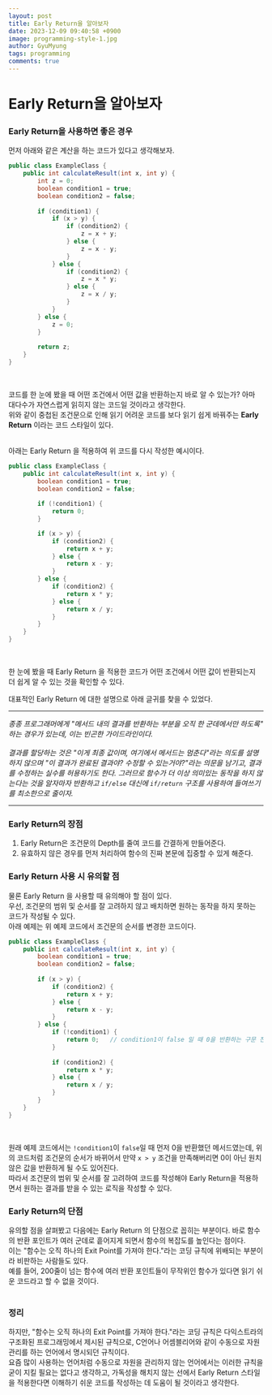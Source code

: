 ```yaml
---
layout:	post
title: Early Return을 알아보자
date: 2023-12-09 09:40:58 +0900
image: programming-style-1.jpg
author: GyuMyung
tags: programming
comments: true
---
```


# Early Return을 알아보자

### Early Return을 사용하면 좋은 경우

먼저 아래와 같은 계산을 하는 코드가 있다고 생각해보자. <br/>

```java
public class ExampleClass {
    public int calculateResult(int x, int y) {
        int z = 0;
        boolean condition1 = true;
        boolean condition2 = false;
        
        if (condition1) {
            if (x > y) {
                if (condition2) {
                    z = x + y;
                } else {
                    z = x - y;
                }
            } else {
                if (condition2) {
                    z = x * y;
                } else {
                    z = x / y;
                }
            }
        } else {
            z = 0;
        }
        
        return z;
    }
}
```
<br/>

코드를 한 눈에 봤을 때 어떤 조건에서 어떤 값을 반환하는지 바로 알 수 있는가? 아마 대다수가 자연스럽게 읽히지 않는 코드일 것이라고 생각한다. <br/>
위와 같이 중첩된 조건문으로 인해 읽기 어려운 코드를 보다 읽기 쉽게 바꿔주는 **Early Return** 이라는 코드 스타일이 있다. <br/><br/>

아래는 Early Return 을 적용하여 위 코드를 다시 작성한 예시이다. <br/>

```java
public class ExampleClass {
    public int calculateResult(int x, int y) {
        boolean condition1 = true;
        boolean condition2 = false;
        
        if (!condition1) {
            return 0;
        }

        if (x > y) {
            if (condition2) {
                return x + y;
            } else {
                return x - y;
            }
        } else {
            if (condition2) {
                return x * y;
            } else {
                return x / y;
            }
        }
    }
}
```
<br/>

한 눈에 봤을 때 Early Return 을 적용한 코드가 어떤 조건에서 어떤 값이 반환되는지 더 쉽게 알 수 있는 것을 확인할 수 있다. <br/>

대표적인 Early Return 에 대한 설명으로 아래 글귀를 찾을 수 있었다. <br/>

---

_종종 프로그래머에게 "메서드 내의 결과를 반환하는 부분을 오직 한 군데에서만 하도록" 하는 경우가 있는데, 이는 빈곤한 가이드라인이다._ <br/><br/>
_결과를 할당하는 것은 "이게 최종 값이며, 여기에서 메서드는 멈춘다"라는 의도를 설명하지 않으며 "이 결과가 완료된 결과야? 수정할 수 있는거야?"라는 의문을 남기고, 결과를 수정하는 실수를 허용하기도 한다. 그러므로 함수가 더 이상 의미있는 동작을 하지 않는다는 것을 알자마자 반환하고 `if/else` 대신에 `if/return` 구조를 사용하여 들여쓰기를 최소한으로 줄이자._

---

### Early Return의 장점
1. Early Return은 조건문의 Depth를 줄여 코드를 간결하게 만들어준다.
2. 유효하지 않은 경우를 먼저 처리하여 함수의 진짜 본문에 집중할 수 있게 해준다.

### Early Return 사용 시 유의할 점

물론 Early Return 을 사용할 때 유의해야 할 점이 있다. <br/>
우선, 조건문의 범위 및 순서를 잘 고려하지 않고 배치하면 원하는 동작을 하지 못하는 코드가 작성될 수 있다. <br/>
아래 예제는 위 예제 코드에서 조건문의 순서를 변경한 코드이다. <br/>

```java
public class ExampleClass {
    public int calculateResult(int x, int y) {
        boolean condition1 = true;
        boolean condition2 = false;
        
        if (x > y) {
            if (condition2) {
                return x + y;
            } else {
                return x - y;
            }
        } else {
            if (!condition1) {
                return 0;   // condition1이 false 일 때 0을 반환하는 구문 전에 x > y 조건을 만족하면서 원하지 않은 결과가 반환될 수 있다. 
            }
            
            if (condition2) {
                return x * y;
            } else {
                return x / y;
            }
        }
    }
}
```
<br/>

원래 예제 코드에서는 `!condition1`이 `false`일 때 먼저 0을 반환했던 메서드였는데, 위의 코드처럼 조건문의 순서가 바뀌어서 만약 `x > y` 조건을 만족해버리면 0이 아닌 원치 않은 값을 반환하게 될 수도 있어진다. <br/>
따라서 조건문의 범위 및 순서를 잘 고려하여 코드를 작성해야 Early Return을 적용하면서 원하는 결과를 받을 수 있는 로직을 작성할 수 있다. <br/>

### Early Return의 단점

유의할 점을 살펴봤고 다음에는 Early Return 의 단점으로 꼽히는 부분이다. 바로 함수의 반환 포인트가 여러 군데로 흩어지게 되면서 함수의 복잡도를 높인다는 점이다. <br/>
이는 "함수는 오직 하나의 Exit Point를 가져야 한다."라는 코딩 규칙에 위배되는 부분이라 비판하는 사람들도 있다. <br/>
예를 들어, 200줄이 넘는 함수에 여러 반환 포인트들이 무작위인 함수가 있다면 읽기 쉬운 코드라고 할 수 없을 것이다. <br/><br/>

### 정리

하지만, "함수는 오직 하나의 Exit Point를 가져야 한다."라는 코딩 규칙은 다익스트라의 구조화된 프로그래밍에서 제시된 규칙으로, C언어나 어셈블리어와 같이 수동으로 자원 관리를 하는 언어에서 명시되던 규칙이다. <br/>
요즘 많이 사용하는 언어처럼 수동으로 자원을 관리하지 않는 언어에서는 이러한 규칙을 굳이 지킬 필요는 없다고 생각하고, 가독성을 해치지 않는 선에서 Early Return 스타일을 적용한다면 이해하기 쉬운 코드를 작성하는 데 도움이 될 것이라고 생각한다. <br/>


